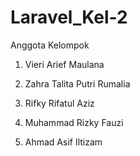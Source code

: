 # Laravel_Kel-2

Anggota Kelompok

1. Vieri Arief Maulana

2. Zahra Talita Putri Rumalia

3. Rifky Rifatul Aziz

4. Muhammad Rizky Fauzi

5. Ahmad Asif Iltizam
